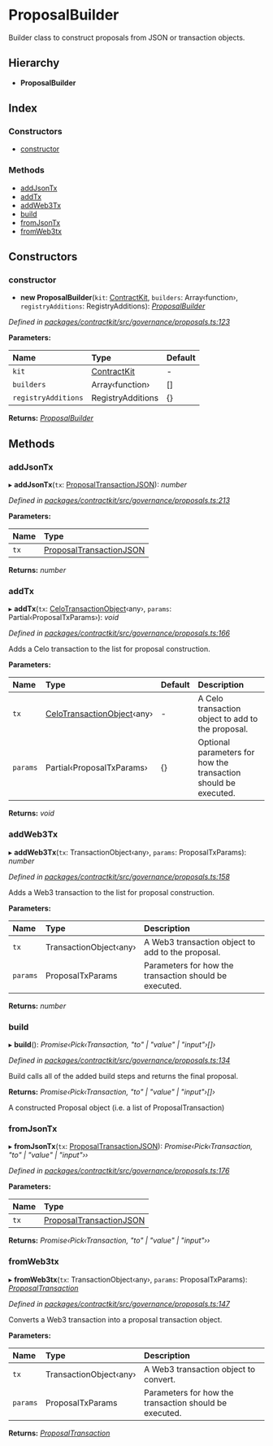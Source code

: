 # ProposalBuilder

Builder class to construct proposals from JSON or transaction objects.

## Hierarchy

* **ProposalBuilder**

## Index

### Constructors

* [constructor](_governance_proposals_.proposalbuilder.md#constructor)

### Methods

* [addJsonTx](_governance_proposals_.proposalbuilder.md#addjsontx)
* [addTx](_governance_proposals_.proposalbuilder.md#addtx)
* [addWeb3Tx](_governance_proposals_.proposalbuilder.md#addweb3tx)
* [build](_governance_proposals_.proposalbuilder.md#build)
* [fromJsonTx](_governance_proposals_.proposalbuilder.md#fromjsontx)
* [fromWeb3tx](_governance_proposals_.proposalbuilder.md#fromweb3tx)

## Constructors

### constructor

+ **new ProposalBuilder**\(`kit`: [ContractKit](_kit_.contractkit.md), `builders`: Array‹function›, `registryAdditions`: RegistryAdditions\): [_ProposalBuilder_](_governance_proposals_.proposalbuilder.md)

_Defined in_ [_packages/contractkit/src/governance/proposals.ts:123_](https://github.com/celo-org/celo-monorepo/blob/master/packages/contractkit/src/governance/proposals.ts#L123)

**Parameters:**

| Name | Type | Default |
| :--- | :--- | :--- |
| `kit` | [ContractKit](_kit_.contractkit.md) | - |
| `builders` | Array‹function› | \[\] |
| `registryAdditions` | RegistryAdditions | {} |

**Returns:** [_ProposalBuilder_](_governance_proposals_.proposalbuilder.md)

## Methods

### addJsonTx

▸ **addJsonTx**\(`tx`: [ProposalTransactionJSON](../interfaces/_governance_proposals_.proposaltransactionjson.md)\): _number_

_Defined in_ [_packages/contractkit/src/governance/proposals.ts:213_](https://github.com/celo-org/celo-monorepo/blob/master/packages/contractkit/src/governance/proposals.ts#L213)

**Parameters:**

| Name | Type |
| :--- | :--- |
| `tx` | [ProposalTransactionJSON](../interfaces/_governance_proposals_.proposaltransactionjson.md) |

**Returns:** _number_

### addTx

▸ **addTx**\(`tx`: [CeloTransactionObject](_wrappers_basewrapper_.celotransactionobject.md)‹any›, `params`: Partial‹ProposalTxParams›\): _void_

_Defined in_ [_packages/contractkit/src/governance/proposals.ts:166_](https://github.com/celo-org/celo-monorepo/blob/master/packages/contractkit/src/governance/proposals.ts#L166)

Adds a Celo transaction to the list for proposal construction.

**Parameters:**

| Name | Type | Default | Description |
| :--- | :--- | :--- | :--- |
| `tx` | [CeloTransactionObject](_wrappers_basewrapper_.celotransactionobject.md)‹any› | - | A Celo transaction object to add to the proposal. |
| `params` | Partial‹ProposalTxParams› | {} | Optional parameters for how the transaction should be executed. |

**Returns:** _void_

### addWeb3Tx

▸ **addWeb3Tx**\(`tx`: TransactionObject‹any›, `params`: ProposalTxParams\): _number_

_Defined in_ [_packages/contractkit/src/governance/proposals.ts:158_](https://github.com/celo-org/celo-monorepo/blob/master/packages/contractkit/src/governance/proposals.ts#L158)

Adds a Web3 transaction to the list for proposal construction.

**Parameters:**

| Name | Type | Description |
| :--- | :--- | :--- |
| `tx` | TransactionObject‹any› | A Web3 transaction object to add to the proposal. |
| `params` | ProposalTxParams | Parameters for how the transaction should be executed. |

**Returns:** _number_

### build

▸ **build**\(\): _Promise‹Pick‹Transaction, "to" \| "value" \| "input"›\[\]›_

_Defined in_ [_packages/contractkit/src/governance/proposals.ts:134_](https://github.com/celo-org/celo-monorepo/blob/master/packages/contractkit/src/governance/proposals.ts#L134)

Build calls all of the added build steps and returns the final proposal.

**Returns:** _Promise‹Pick‹Transaction, "to" \| "value" \| "input"›\[\]›_

A constructed Proposal object \(i.e. a list of ProposalTransaction\)

### fromJsonTx

▸ **fromJsonTx**\(`tx`: [ProposalTransactionJSON](../interfaces/_governance_proposals_.proposaltransactionjson.md)\): _Promise‹Pick‹Transaction, "to" \| "value" \| "input"››_

_Defined in_ [_packages/contractkit/src/governance/proposals.ts:176_](https://github.com/celo-org/celo-monorepo/blob/master/packages/contractkit/src/governance/proposals.ts#L176)

**Parameters:**

| Name | Type |
| :--- | :--- |
| `tx` | [ProposalTransactionJSON](../interfaces/_governance_proposals_.proposaltransactionjson.md) |

**Returns:** _Promise‹Pick‹Transaction, "to" \| "value" \| "input"››_

### fromWeb3tx

▸ **fromWeb3tx**\(`tx`: TransactionObject‹any›, `params`: ProposalTxParams\): [_ProposalTransaction_](../modules/_wrappers_governance_.md#proposaltransaction)

_Defined in_ [_packages/contractkit/src/governance/proposals.ts:147_](https://github.com/celo-org/celo-monorepo/blob/master/packages/contractkit/src/governance/proposals.ts#L147)

Converts a Web3 transaction into a proposal transaction object.

**Parameters:**

| Name | Type | Description |
| :--- | :--- | :--- |
| `tx` | TransactionObject‹any› | A Web3 transaction object to convert. |
| `params` | ProposalTxParams | Parameters for how the transaction should be executed. |

**Returns:** [_ProposalTransaction_](../modules/_wrappers_governance_.md#proposaltransaction)


